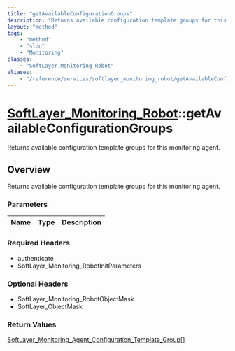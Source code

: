 ```yaml
---
title: "getAvailableConfigurationGroups"
description: "Returns available configuration template groups for this monitoring agent."
layout: "method"
tags:
    - "method"
    - "sldn"
    - "Monitoring"
classes:
    - "SoftLayer_Monitoring_Robot"
aliases:
    - "/reference/services/softlayer_monitoring_robot/getAvailableConfigurationGroups"
---
```

# [SoftLayer_Monitoring_Robot](/reference/services/SoftLayer_Monitoring_Robot)::getAvailableConfigurationGroups

Returns available configuration template groups for this monitoring agent.


## Overview 
Returns available configuration template groups for this monitoring agent. 

### Parameters 
|Name | Type | Description |
| --- | --- | --- |


### Required Headers
* authenticate
* SoftLayer_Monitoring_RobotInitParameters

### Optional Headers
* SoftLayer_Monitoring_RobotObjectMask
* SoftLayer_ObjectMask

### Return Values
<a href='/reference/datatypes/SoftLayer_Monitoring_Agent_Configuration_Template_Group'>SoftLayer_Monitoring_Agent_Configuration_Template_Group[] </a>


